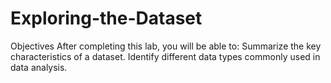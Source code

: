 # Exploring-the-Dataset
Objectives After completing this lab, you will be able to:  Summarize the key characteristics of a dataset. Identify different data types commonly used in data analysis.
